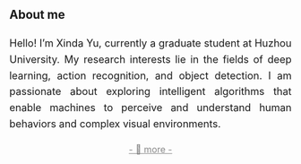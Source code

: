 <h2 style="margin: 2px 0px -10px;">
  <a href="./about.html" style="text-decoration: none; color: inherit;">About me</a>
</h2>
<br>
<div style="font-size: 18px; line-height: 1.6; text-align: justify;">
<!--   以下添加文本内容 -->
  <p>
    Hello! I’m Xinda Yu, currently a graduate student at Huzhou University.
    My research interests lie in the fields of deep learning, action recognition, and object detection.
    I am passionate about exploring intelligent algorithms that enable machines to perceive and understand human behaviors and complex visual environments.
  </p>
  <p style="font-size: 16px; text-align: center; margin-bottom: 0px;">
    <a href="./_about/about.html" style="text-decoration: underline; color: #888;">
      - 🔺 more -
    </a>
  </p>
</div>
